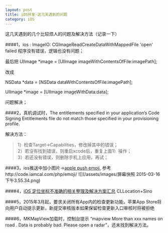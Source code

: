 ```yaml
---
layout: post
title: iOS开发-这几天遇到的问题
category: iOS
---
```


这几天遇到的几个比较烦人的问题及解决方法（记录一下）  

####1，ios <Error>: ImageIO: CGImageReadCreateDataWithMappedFile  'open' failed 
程序没有错误，逻辑也没有问题；

最后把
UIImage *image = [UIImage imageWithContentsOfFile:imagePath];

改成

NSData *data = [NSData dataWithContentsOfFile:imagePath];

 UIImage *image = [UIImage imageWithData:data];

问题解决；

####2，真机调试时，The entitlements specified in your application’s Code Signing Entitlements file do not match those specified in your provisioning profile.

解决方法：

>1）检查Target->Capabilities，修改掉其中的错误；  
>2）若没有找到错误，则重启xcode后，重复上面1）操作；  
>3）若还没有错误，则删除手机上应用，再试；  

####3，ios推送中加小图片->[apple push emoji](http://stackoverflow.com/questions/16649050/emojis-support-in-apple-push-notification), 参考http://code.iamcal.com/php/emoji/
![](/assets/images/屏幕快照 2015-03-16 下午3.55.34.png)

####4，[iOS 定位坐标不准确的相关整理及解决方案汇总](http://blog.csdn.net/demo_qiao/article/details/43667317) CLLocation+Sino

####5，2015年3月起，要求关闭所有App内的检查更新功能，苹果App Store将向用户自动提示更新，新提交审核版本如果保留检查更新入口审核时将被拒绝

####6，MKMapView加载时，控制台提示 “mapview More than xxx names on road . Data is probably bad. Please open a radar”，还未找到解决方法。